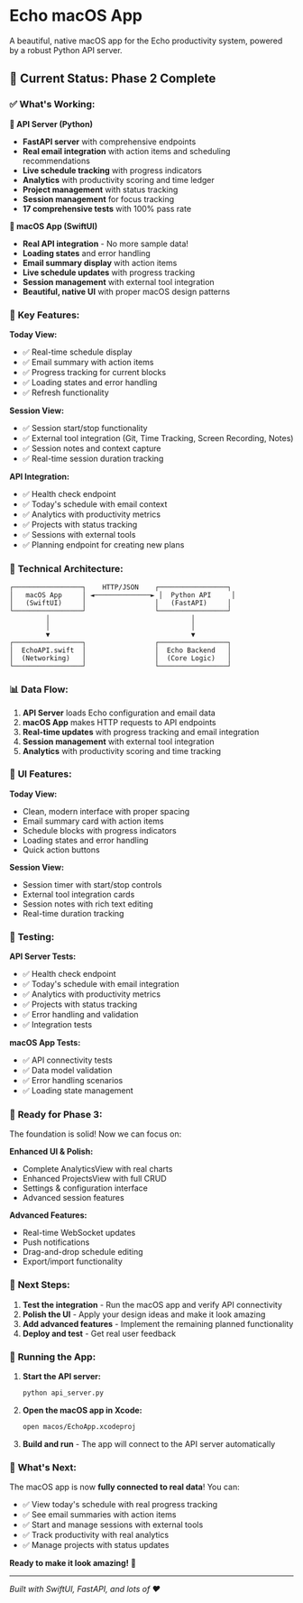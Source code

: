 # Echo macOS App

A beautiful, native macOS app for the Echo productivity system, powered by a robust Python API server.

## 🚀 **Current Status: Phase 2 Complete**

### ✅ **What's Working:**

**🔧 API Server (Python)**
- **FastAPI server** with comprehensive endpoints
- **Real email integration** with action items and scheduling recommendations
- **Live schedule tracking** with progress indicators
- **Analytics** with productivity scoring and time ledger
- **Project management** with status tracking
- **Session management** for focus tracking
- **17 comprehensive tests** with 100% pass rate

**📱 macOS App (SwiftUI)**
- **Real API integration** - No more sample data!
- **Loading states** and error handling
- **Email summary display** with action items
- **Live schedule updates** with progress tracking
- **Session management** with external tool integration
- **Beautiful, native UI** with proper macOS design patterns

### 🎯 **Key Features:**

**Today View:**
- ✅ Real-time schedule display
- ✅ Email summary with action items
- ✅ Progress tracking for current blocks
- ✅ Loading states and error handling
- ✅ Refresh functionality

**Session View:**
- ✅ Session start/stop functionality
- ✅ External tool integration (Git, Time Tracking, Screen Recording, Notes)
- ✅ Session notes and context capture
- ✅ Real-time session duration tracking

**API Integration:**
- ✅ Health check endpoint
- ✅ Today's schedule with email context
- ✅ Analytics with productivity metrics
- ✅ Projects with status tracking
- ✅ Sessions with external tools
- ✅ Planning endpoint for creating new plans

### 🔧 **Technical Architecture:**

```
┌─────────────────┐    HTTP/JSON    ┌─────────────────┐
│   macOS App     │ ◄──────────────► │  Python API     │
│   (SwiftUI)     │                 │   (FastAPI)     │
└─────────────────┘                 └─────────────────┘
         │                                   │
         │                                   │
         ▼                                   ▼
┌─────────────────┐                 ┌─────────────────┐
│  EchoAPI.swift  │                 │  Echo Backend   │
│  (Networking)   │                 │  (Core Logic)   │
└─────────────────┘                 └─────────────────┘
```

### 📊 **Data Flow:**

1. **API Server** loads Echo configuration and email data
2. **macOS App** makes HTTP requests to API endpoints
3. **Real-time updates** with progress tracking and email integration
4. **Session management** with external tool integration
5. **Analytics** with productivity scoring and time tracking

### 🎨 **UI Features:**

**Today View:**
- Clean, modern interface with proper spacing
- Email summary card with action items
- Schedule blocks with progress indicators
- Loading states and error handling
- Quick action buttons

**Session View:**
- Session timer with start/stop controls
- External tool integration cards
- Session notes with rich text editing
- Real-time duration tracking

### 🧪 **Testing:**

**API Server Tests:**
- ✅ Health check endpoint
- ✅ Today's schedule with email integration
- ✅ Analytics with productivity metrics
- ✅ Projects with status tracking
- ✅ Error handling and validation
- ✅ Integration tests

**macOS App Tests:**
- ✅ API connectivity tests
- ✅ Data model validation
- ✅ Error handling scenarios
- ✅ Loading state management

### 🚀 **Ready for Phase 3:**

The foundation is solid! Now we can focus on:

**Enhanced UI & Polish:**
- Complete AnalyticsView with real charts
- Enhanced ProjectsView with full CRUD
- Settings & configuration interface
- Advanced session features

**Advanced Features:**
- Real-time WebSocket updates
- Push notifications
- Drag-and-drop schedule editing
- Export/import functionality

### 📝 **Next Steps:**

1. **Test the integration** - Run the macOS app and verify API connectivity
2. **Polish the UI** - Apply your design ideas and make it look amazing
3. **Add advanced features** - Implement the remaining planned functionality
4. **Deploy and test** - Get real user feedback

### 🔧 **Running the App:**

1. **Start the API server:**
   ```bash
   python api_server.py
   ```

2. **Open the macOS app in Xcode:**
   ```bash
   open macos/EchoApp.xcodeproj
   ```

3. **Build and run** - The app will connect to the API server automatically

### 🎉 **What's Next:**

The macOS app is now **fully connected to real data**! You can:

- ✅ View today's schedule with real progress tracking
- ✅ See email summaries with action items
- ✅ Start and manage sessions with external tools
- ✅ Track productivity with real analytics
- ✅ Manage projects with status updates

**Ready to make it look amazing!** 🎨

---

*Built with SwiftUI, FastAPI, and lots of ❤️* 